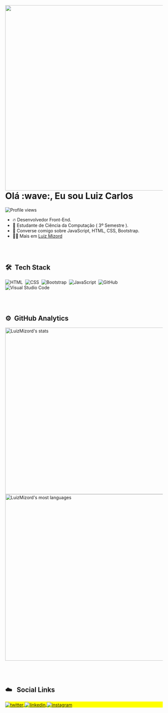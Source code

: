 <img align ="right" height = "590em" src="https://raw.githubusercontent.com/gist/LuizMizord/8d098d673e5b99e1d4a7bed79d4c3ce1/raw/4f6a13556b70c592f3180d92e0b82979e9d9220f/githubcard.svg"/>

<h1 align="left">Olá :wave:, Eu sou Luiz Carlos</h1>

<p align="left"> <img src="https://komarev.com/ghpvc/?username=LuizMizord&color=yellow" alt="Profile views" /> </p>

- 🔥 Desenvolvedor Front-End.
- 🔭 Estudante de Ciência da Computação ( 3º Semestre ).
- 💬 Converse comigo sobre  JavaScript, HTML, CSS, Bootstrap.
- 👨‍💻 Mais em [Luiz Mizord](https://luizmizord.github.io/links-redes-sociais/)


<br><br>

## 🛠 &nbsp;Tech Stack


![HTML](https://img.shields.io/badge/-HTML-05122A?style=flat&logo=HTML5)&nbsp;
![CSS](https://img.shields.io/badge/-CSS-05122A?style=flat&logo=CSS3&logoColor=1572B6)&nbsp;
![Bootstrap](https://img.shields.io/badge/-Bootstrap-05122A?style=flat&logo=Bootstrap)&nbsp;
![JavaScript](https://img.shields.io/badge/-JavaScript-05122A?style=flat&logo=javascript)&nbsp;
![GitHub](https://img.shields.io/badge/-GitHub-05122A?style=flat&logo=github)&nbsp;
![Visual Studio Code](https://img.shields.io/badge/-Visual%20Studio%20Code-05122A?style=flat&logo=visual-studio-code&logoColor=007ACC)&nbsp;


<br><br>

## ⚙️ &nbsp;GitHub Analytics

<p align="left">
<img width="530em" src="https://github-readme-stats.vercel.app/api?username=LuizMizord&show_icons=true&theme=tokyonight" alt="LuizMizord's stats"/>
<img width="530em" src="https://github-readme-stats.vercel.app/api/top-langs/?username=LuizMizord&layout=compact&theme=vision-friendly-dark" alt="LuizMizord's most languages"/>
</p>

<br><br>

## :cloud: &nbsp; Social Links

<p align="left" style="background:yellow">
<a href="https://twitter.com/Lc905Lc" target="_blank">
  <img align="center" src="https://img.shields.io/badge/-LuizCarlos-05122A?style=flat&logo=twitter" alt="twitter"/>  
</a>
  
<a href="https://www.linkedin.com/in/luiz-carlos-880159126/" target="_blank">
  <img align="center" src="https://img.shields.io/badge/-LuizCarlos-05122A?style=flat&logo=linkedin" alt="linkedin"/>
</a>
  
<a href="https://www.instagram.com/luizfilhocarlos_/" target="_blank">
 <img align="center" src="https://img.shields.io/badge/-LuizCarlos-05122A?style=flat&logo=instagram" alt="instagram"/>
</a>



</p>


<!--
**LuizMizord/LuizMizord** is a ✨ _special_ ✨ repository because its `README.md` (this file) appears on your GitHub profile.

Here are some ideas to get you started:

- 🔭 I’m currently working on ...
- 🌱 I’m currently learning ...
- 👯 I’m looking to collaborate on ...
- 🤔 I’m looking for help with ...
- 💬 Ask me about ...
- 📫 How to reach me: ...
- 😄 Pronouns: ...
- ⚡ Fun fact: ...
-->
